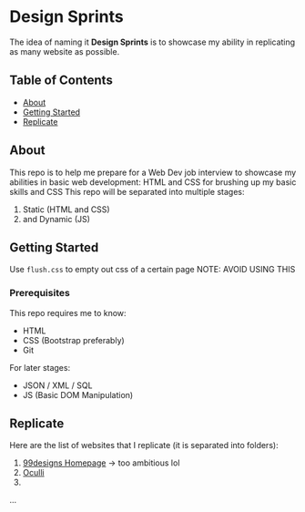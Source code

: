 # Design Sprints
The idea of naming it **Design Sprints** is to showcase my ability in replicating as many website as possible.

## Table of Contents

- [About](#about)
- [Getting Started](#getting_started)
- [Replicate](#replicate)

## About <a name = "about"></a>

This repo is to help me prepare for a Web Dev job interview to showcase my abilities in basic web development: HTML and CSS for brushing up my basic skills and CSS 
This repo will be separated into multiple stages: 
1. Static (HTML and CSS) 
2. and Dynamic (JS)

## Getting Started <a name = "getting_started"></a>

Use ```flush.css``` to empty out css of a certain page
NOTE: AVOID USING THIS

### Prerequisites

This repo requires me to know:
- HTML
- CSS (Bootstrap preferably)
- Git

For later stages:
- JSON / XML / SQL 
- JS (Basic DOM Manipulation)

## Replicate <a name = "replicate"></a>

Here are the list of websites that I replicate (it is separated into folders):
1. [99designs Homepage](https://99designs.com.au/) -> too ambitious lol
2. [Oculli](https://dribbble.com/shots/15731543-Oculii-Website/attachments/7534306?mode=media)
3.
...